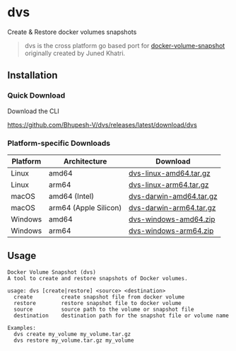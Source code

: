 # dvs

Create & Restore docker volumes snapshots

> dvs is the cross platform go based port for [docker-volume-snapshot](https://github.com/junedkhatri31/docker-volume-snapshot) originally created by Juned Khatri.

## Installation

### Quick Download

Download the CLI

https://github.com/Bhupesh-V/dvs/releases/latest/download/dvs

### Platform-specific Downloads

| Platform | Architecture | Download |
|----------|--------------|----------|
| Linux | amd64 | [dvs-linux-amd64.tar.gz](https://github.com/Bhupesh-V/dvs/releases/latest/download/dvs-linux-amd64.tar.gz) |
| Linux | arm64 | [dvs-linux-arm64.tar.gz](https://github.com/Bhupesh-V/dvs/releases/latest/download/dvs-linux-arm64.tar.gz) |
| macOS | amd64 (Intel) | [dvs-darwin-amd64.tar.gz](https://github.com/Bhupesh-V/dvs/releases/latest/download/dvs-darwin-amd64.tar.gz) |
| macOS | arm64 (Apple Silicon) | [dvs-darwin-arm64.tar.gz](https://github.com/Bhupesh-V/dvs/releases/latest/download/dvs-darwin-arm64.tar.gz) |
| Windows | amd64 | [dvs-windows-amd64.zip](https://github.com/Bhupesh-V/dvs/releases/latest/download/dvs-windows-amd64.zip) |
| Windows | arm64 | [dvs-windows-arm64.zip](https://github.com/Bhupesh-V/dvs/releases/latest/download/dvs-windows-arm64.zip) |

## Usage

```
Docker Volume Snapshot (dvs)
A tool to create and restore snapshots of Docker volumes.

usage: dvs [create|restore] <source> <destination>
  create         create snapshot file from docker volume
  restore        restore snapshot file to docker volume
  source         source path to the volume or snapshot file
  destination    destination path for the snapshot file or volume name

Examples:
  dvs create my_volume my_volume.tar.gz
  dvs restore my_volume.tar.gz my_volume

```